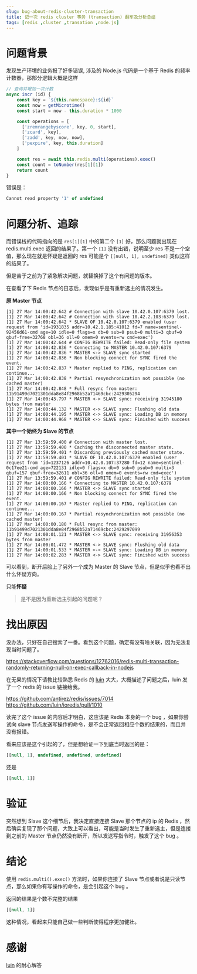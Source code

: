 ```yaml
---
slug: bug-about-redis-cluster-transaction
title: 记一次 redis cluster 事务 (transaction) 翻车及分析总结
tags: [redis ,cluster ,transation ,node.js]
---
```


# 问题背景

发现生产环境的业务报了好多错误, 涉及的 Node.js 代码是一个基于 Redis 的频率计数器，那部分逻辑大概是这样

```js
// 查询并增加一次计数
async incr (id) {
    const key = `${this.namespace}:${id}`
    const now = getMicrotime()
    const start = now - this.duration * 1000

    const operations = [
      ['zremrangebyscore', key, 0, start],
      ['zcard', key],
      ['zadd', key, now, now],
      ['pexpire', key, this.duration]
    ]

    const res = await this.redis.multi(operations).exec()
    const count = toNumber(res[1][1])
    return count
}
```

错误是：

```js
Cannot read property '1' of undefined
```

# 问题分析、追踪

而错误栈的代码指向的是 `res[1][1]` 中的第二个 `[1]`
好，那么问题就出现在 redis.multi.exec 返回的结果了。第一个 `[1]` 没有出错，说明至少 res 不是一个空值，那么现在就是怀疑是返回的 res 可能是个 `[[null, 1], undefined]` 类似这样的结果了。

但是苦于之前为了紧急解决问题，就替换掉了这个有问题的版本。

在查看了下 Redis 节点的日志后，发现似乎是有重新选主的情况发生。

**原 Master 节点**
```shell
[1] 27 Mar 14:00:42.642 # Connection with slave 10.42.0.107:6379 lost.
[1] 27 Mar 14:00:42.642 # Connection with slave 10.42.2.103:6379 lost.
[1] 27 Mar 14:00:42.642 * SLAVE OF 10.42.0.107:6379 enabled (user request from 'id=1931835 addr=10.42.1.185:41012 fd=7 name=sentinel-92456d61-cmd age=10 idle=0 flags=x db=0 sub=0 psub=0 multi=3 qbuf=0 qbuf-free=32768 obl=36 oll=0 omem=0 events=rw cmd=exec')
[1] 27 Mar 14:00:42.644 # CONFIG REWRITE failed: Read-only file system
[1] 27 Mar 14:00:42.836 * Connecting to MASTER 10.42.0.107:6379
[1] 27 Mar 14:00:42.836 * MASTER <-> SLAVE sync started
[1] 27 Mar 14:00:42.836 * Non blocking connect for SYNC fired the event.
[1] 27 Mar 14:00:42.837 * Master replied to PING, replication can continue...
[1] 27 Mar 14:00:42.838 * Partial resynchronization not possible (no cached master)
[1] 27 Mar 14:00:42.848 * Full resync from master: 11b91499d7021301dda8e84f2968b52a71469cbc:2429305294
[1] 27 Mar 14:00:43.797 * MASTER <-> SLAVE sync: receiving 31945180 bytes from master
[1] 27 Mar 14:00:44.132 * MASTER <-> SLAVE sync: Flushing old data
[1] 27 Mar 14:00:44.195 * MASTER <-> SLAVE sync: Loading DB in memory
[1] 27 Mar 14:00:44.968 * MASTER <-> SLAVE sync: Finished with success
```

**其中一个始终为 Slave 的节点**
```shell
[1] 27 Mar 13:59:59.400 # Connection with master lost.
[1] 27 Mar 13:59:59.400 * Caching the disconnected master state.
[1] 27 Mar 13:59:59.401 * Discarding previously cached master state.
[1] 27 Mar 13:59:59.401 * SLAVE OF 10.42.0.107:6379 enabled (user request from 'id=1237126 addr=10.42.0.107:37280 fd=12 name=sentinel-0c17ee21-cmd age=722131 idle=0 flags=x db=0 sub=0 psub=0 multi=3 qbuf=157 qbuf-free=32611 obl=36 oll=0 omem=0 events=rw cmd=exec')
[1] 27 Mar 13:59:59.401 # CONFIG REWRITE failed: Read-only file system
[1] 27 Mar 14:00:00.166 * Connecting to MASTER 10.42.0.107:6379
[1] 27 Mar 14:00:00.166 * MASTER <-> SLAVE sync started
[1] 27 Mar 14:00:00.166 * Non blocking connect for SYNC fired the event.
[1] 27 Mar 14:00:00.167 * Master replied to PING, replication can continue...
[1] 27 Mar 14:00:00.167 * Partial resynchronization not possible (no cached master)
[1] 27 Mar 14:00:00.180 * Full resync from master: 11b91499d7021301dda8e84f2968b52a71469cbc:2429297099
[1] 27 Mar 14:00:01.121 * MASTER <-> SLAVE sync: receiving 31956353 bytes from master
[1] 27 Mar 14:00:01.472 * MASTER <-> SLAVE sync: Flushing old data
[1] 27 Mar 14:00:01.533 * MASTER <-> SLAVE sync: Loading DB in memory
[1] 27 Mar 14:00:02.283 * MASTER <-> SLAVE sync: Finished with success
```

可以看到，断开后脸上了另外一个成为 Master 的 Slave 节点，但是似乎也看不出什么怀疑方向。

只能**怀疑**
> 是不是因为重新选主引起的问题呢？

# 找出原因

没办法，只好在自己搜索了一番。看到这个问题，确定有没有啥关联，因为无法复现当时问题了。

https://stackoverflow.com/questions/12762016/redis-multi-transaction-randomly-returning-null-on-exec-callback-in-nodejs

在无果的情况下请教比较熟悉 Redis 的 [luin](https://github.com/luin) 大大，大概描述了问题之后，luin 发了一个 redis 的 issue 链接给我。

https://github.com/antirez/redis/issues/7014
https://github.com/luin/ioredis/pull/1010

读完了这个 issue 的内容后才明白，这应该是 Redis 本身的一个 bug ，如果你尝试向 slave 节点发送写操作的命令，是不会正常返回相应个数的结果的，而且并没有报错。

看来应该是这个引起的了，但是想验证一下到底当时返回的是：
```js
[[null, 1], undefined, undefined, undefined]
```
还是
```js
[[null, 1]]
```

# 验证
突然想到 Slave 这个细节后，我决定直接连接 Slave 那个节点的 ip 的 Redis ，然后确实复现了那个问题，大致上可以看出，可能是当时发生了重新选主，但是连接到之前的 Master 节点仍然没有断开，所以发送写指令时，触发了这个 bug 。

# 结论
使用 `redis.multi().exec()` 方法时，如果你连接了 Slave 节点或者说是只读节点，那么如果你有写操作的命令，是会引起这个 bug 。

返回的结果是个数不完整的结果
```js
[[null, 1]]
```

这种情况，看起来只能自己做一些判断使得程序更加健壮。

# 感谢
[luin](https://github.com/luin) 的耐心解答
